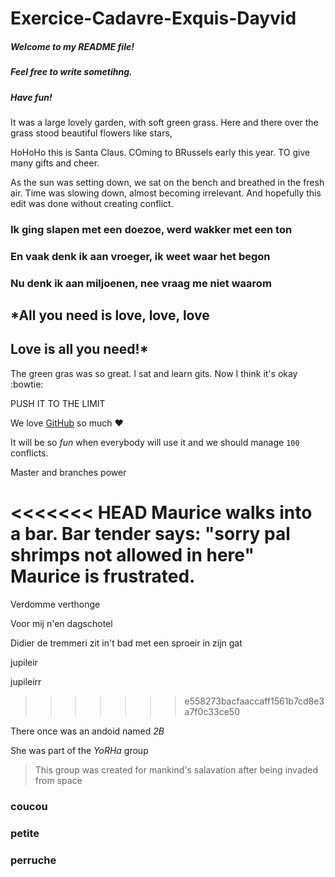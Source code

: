 # Exercice-Cadavre-Exquis-Dayvid

##### Welcome to my README file!
##### Feel free to write sometihng.
##### Have fun!

It was a large lovely garden,
with soft green grass.
 Here and there over the grass stood beautiful flowers like stars,


HoHoHo this is Santa Claus. COming to BRussels early this year. TO give many gifts and cheer.

As the sun was setting down, we sat on the bench and breathed in the fresh air.
Time was slowing down, almost becoming irrelevant.
And hopefully this edit was done without creating conflict.

### Ik ging slapen met een doezoe, werd wakker met een ton
### En vaak denk ik aan vroeger, ik weet waar het begon
### Nu denk ik aan miljoenen, nee vraag me niet waarom

## *All you need is love, love, love
## Love is all you need!*


The green gras was so great.
I sat and learn gits.
Now I think it's okay :bowtie:


PUSH IT TO THE LIMIT


We love [GitHub](https://github.com) so much :heart:

It will be so *fun* when everybody will use it and we should manage `100` conflicts.

Master and branches power


<<<<<<< HEAD
Maurice walks into a bar.
Bar tender says: "sorry pal shrimps not allowed in here"
Maurice is frustrated.
=======
Verdomme verthonge

Voor mij n'en dagschotel

Didier de tremmeri zit in't bad met een sproeir in zijn gat

jupileir

jupileirr
>>>>>>> e558273bacfaaccaff1561b7cd8e3a7f0c33ce50

There once was an andoid named _2B_

She was part of the *YoRHa* group
> This group was created for mankind's salavation after being invaded from space

### coucou
### petite
### perruche
